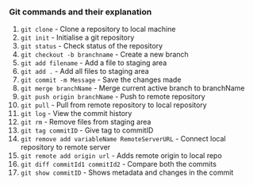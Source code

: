 ### Git commands and their explanation

1. `git clone` - Clone a repository to local machine
1. `git init` - Initialise a git repository
1. `git status` - Check status of the repository
1. `git checkout -b branchname` - Create a new branch 
1. `git add filename` - Add a file to staging area
1. `git add .` - Add all files to staging area
1. `git commit -m Message` - Save the changes made
1. `git merge branchName` - Merge current active branch to branchName
1. `git push origin branchName` - Push to remote repository
1. `git pull` - Pull from remote repository to local repository
1. `git log` - View the commit history
1. `git rm` - Remove files from staging area
1. `git tag commitID` - Give tag to commitID
1. `git remove add variableName RemoteServerURL` - Connect local repository to remote server
1. `git remote add origin url` - Adds remote origin to local repo
1. `git diff commitId1 commitId2` - Compare both the commits
1. `git show commitID` - Shows metadata and changes in the commit 